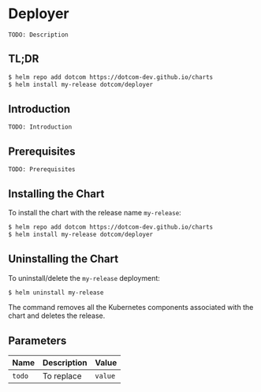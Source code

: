 # Deployer

`TODO: Description`

## TL;DR

```bash
$ helm repo add dotcom https://dotcom-dev.github.io/charts
$ helm install my-release dotcom/deployer
```

## Introduction

`TODO: Introduction`

## Prerequisites

`TODO: Prerequisites`

## Installing the Chart

To install the chart with the release name `my-release`:

```bash
$ helm repo add dotcom https://dotcom-dev.github.io/charts
$ helm install my-release dotcom/deployer
```

## Uninstalling the Chart

To uninstall/delete the `my-release` deployment:

```bash
$ helm uninstall my-release
```

The command removes all the Kubernetes components associated with the chart and deletes the release.

## Parameters

| Name   | Description | Value   |
|--------|-------------|---------|
| `todo` | To replace  | `value` |

